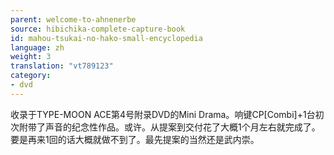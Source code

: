 ```yaml
---
parent: welcome-to-ahnenerbe
source: hibichika-complete-capture-book
id: mahou-tsukai-no-hako-small-encyclopedia
language: zh
weight: 3
translation: "vt789123"
category:
- dvd
---
```


收录于TYPE-MOON ACE第4号附录DVD的Mini Drama。响键CP[Combi]+1台初次附带了声音的纪念性作品。或许。从提案到交付花了大概1个月左右就完成了。要是再来1回的话大概就做不到了。最先提案的当然还是武内崇。
